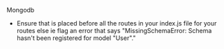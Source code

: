 Mongodb
- Ensure that is placed before all the routes in your index.js file for your routes else ie flag an error that says "MissingSchemaError: Schema hasn't been registered for model "User"."

